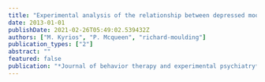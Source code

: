 ```yaml
---
title: "Experimental analysis of the relationship between depressed mood and compulsive buying"
date: 2013-01-01
publishDate: 2021-02-26T05:49:02.539432Z
authors: ["M. Kyrios", "P. Mcqueen", "richard-moulding"]
publication_types: ["2"]
abstract: ""
featured: false
publication: "*Journal of behavior therapy and experimental psychiatry*"
---
```



